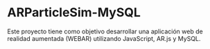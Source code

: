 # ARParticleSim-MySQL
Este proyecto tiene como objetivo desarrollar una aplicación web de realidad aumentada (WEBAR) utilizando JavaScript, AR.js y MySQL.
